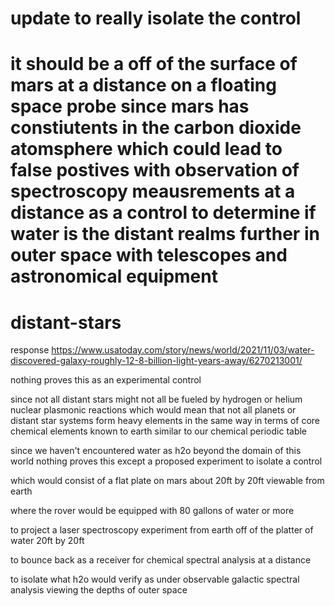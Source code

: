 # update to really isolate the control

# it should be a off of the surface of mars at a distance on a floating space probe since mars has constiutents in the carbon dioxide atomsphere which could lead to false postives with observation of spectroscopy meausrements at a distance as a control to determine if water is the distant realms further in outer space with telescopes and astronomical equipment

# distant-stars
response https://www.usatoday.com/story/news/world/2021/11/03/water-discovered-galaxy-roughly-12-8-billion-light-years-away/6270213001/


nothing proves this as an experimental control


since not all distant stars might not all be fueled by hydrogen or helium nuclear plasmonic reactions
which would mean that not all planets or distant star systems form heavy elements in the same way in terms of core chemical elements known to earth similar to our chemical periodic table


since we haven't encountered water as h2o beyond the domain of this world nothing proves this except a proposed experiment to isolate a control


which would consist of a flat plate on mars about 20ft by 20ft viewable from earth

where the rover would be equipped with 80 gallons of water or more

to project a laser spectroscopy experiment from earth off of the platter of water 20ft by 20ft

to bounce back as a receiver for chemical spectral analysis at a distance

to isolate what h2o would verify as under observable galactic spectral analysis viewing the depths of outer space
